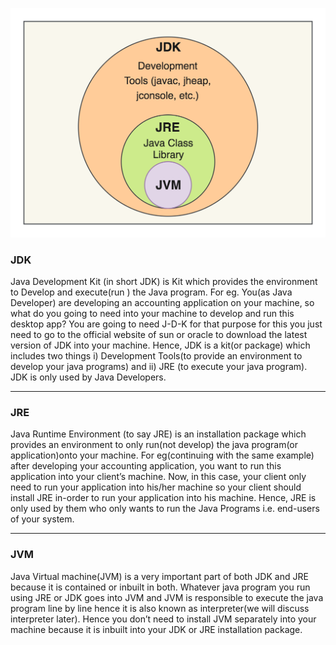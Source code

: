 ![jdk_jre_jvm_image](./jdk_jre_jvm.png)

### JDK
Java Development Kit (in short JDK) is Kit which provides the environment to Develop and execute(run ) the Java program. For eg. You(as Java Developer) are developing an accounting application on your machine, so what do you going to need into your machine to develop and run this desktop app? You are going to need J-D-K for that purpose for this you just need to go to the official website of sun or oracle to download the latest version of JDK into your machine.
Hence, JDK is a kit(or package) which includes two things i) Development Tools(to provide an environment to develop your java programs) and ii) JRE (to execute your java program). JDK is only used by Java Developers.

***

### JRE
   Java Runtime Environment (to say JRE) is an installation package which provides an environment to only run(not develop) the java program(or application)onto your machine. For eg(continuing with the same example) after developing your accounting application, you want to run this application into your client’s machine. Now, in this case, your client only need to run your application into his/her machine so your client should install JRE in-order to run your application into his machine.
Hence, JRE is only used by them who only wants to run the Java Programs i.e. end-users of your system.

***

### JVM
   Java Virtual machine(JVM) is a very important part of both JDK and JRE because it is contained or inbuilt in both. Whatever java program you run using JRE or JDK goes into JVM and JVM is responsible to execute the java program line by line hence it is also known as interpreter(we will discuss interpreter later). Hence you don’t need to install JVM separately into your machine because it is inbuilt into your JDK or JRE installation package.



